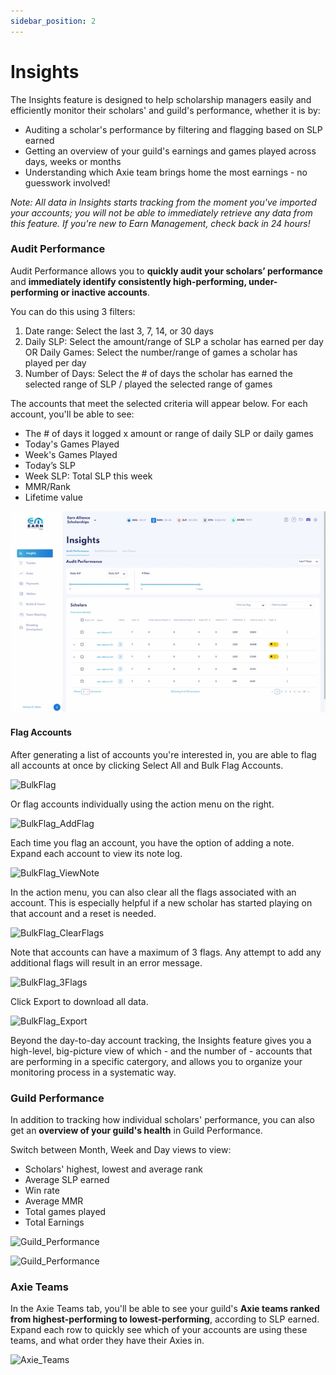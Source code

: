 ```yaml
---
sidebar_position: 2
---
```


# Insights  

The Insights feature is designed to help scholarship managers easily and efficiently monitor their scholars' and guild's performance, whether it is by:
* Auditing a scholar's performance by filtering and flagging based on SLP earned
* Getting an overview of your guild's earnings and games played across days, weeks or months
* Understanding which Axie team brings home the most earnings - no guesswork involved!  

_Note: All data in Insights starts tracking from the moment you've imported your accounts; you will not be able to immediately retrieve any data from this feature. If you're new to Earn Management, check back in 24 hours!_  

### Audit Performance

Audit Performance allows you to **quickly audit your scholars’ performance** and **immediately identify consistently high-performing, under-performing or inactive accounts**. 

You can do this using 3 filters:

1. Date range: Select the last 3, 7, 14, or 30 days 
2. Daily SLP: Select the amount/range of SLP a scholar has earned per day OR Daily Games: Select the number/range of games a scholar has played per day
3. Number of Days: Select the  # of days the scholar has earned the selected range of SLP / played the selected range of games

The accounts that meet the selected criteria will appear below. For each account, you'll be able to see: 

* The # of days it logged x amount or range of daily SLP or daily games
* Today's Games Played
* Week's Games Played
* Today’s SLP 
* Week SLP: Total SLP this week 
* MMR/Rank
* Lifetime value  

![insights](09_Insights_Audit-games-played.gif)


#### Flag Accounts

After generating a list of accounts you're interested in, you are able to flag all accounts at once by clicking Select All and Bulk Flag Accounts. 

![BulkFlag](09_BulkFlag.gif)

Or flag accounts individually using the action menu on the right.  

![BulkFlag_AddFlag](09_BulkFlag_AddFlag.gif)

Each time you flag an account, you have the option of adding a note. Expand each account to view its note log.  

![BulkFlag_ViewNote](09_BulkFlag_ViewNote.gif)

In the action menu, you can also clear all the flags associated with an account. This is especially helpful if a new scholar has started playing on that account and a reset is needed. 

![BulkFlag_ClearFlags](09_BulkFlag_ClearFlags.gif)

Note that accounts can have a maximum of 3 flags. Any attempt to add any additional flags will result in an error message. 

![BulkFlag_3Flags](09_BulkFlag_3Flags.gif)

Click Export to download all data. 

![BulkFlag_Export](09_BulkFlag_Export.gif)

Beyond the day-to-day account tracking, the Insights feature gives you a high-level, big-picture view of which - and the number of - accounts that are performing in a specific catergory, and allows you to organize your monitoring process in a systematic way.  

### Guild Performance 

In addition to tracking how individual scholars' performance, you can also get an **overview of your guild's health** in Guild Performance. 

Switch between Month, Week and Day views to view:
* Scholars' highest, lowest and average rank
* Average SLP earned 
* Win rate
* Average MMR  
* Total games played 
* Total Earnings  

![Guild_Performance](09_Guild-Performance.png)

![Guild_Performance](09_Guild-Performance2.png)

### Axie Teams

In the Axie Teams tab, you'll be able to see your guild's **Axie teams ranked from highest-performing to lowest-performing**, according to SLP earned. Expand each row to quickly see which of your accounts are using these teams, and what order they have their Axies in. 

![Axie_Teams](09_Axie-Teams_Expand.gif)
